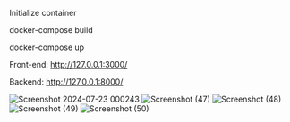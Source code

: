 Initialize container 

docker-compose build

docker-compose up

Front-end:
http://127.0.0.1:3000/

Backend:
http://127.0.0.1:8000/

![Screenshot 2024-07-23 000243](https://github.com/user-attachments/assets/37b61208-9c89-4979-87ff-287d414dfdcb)
![Screenshot (47)](https://github.com/user-attachments/assets/a86a38f4-7de8-41d3-9cc5-5c380f4b80f8)
![Screenshot (48)](https://github.com/user-attachments/assets/5ecaead7-7d43-4b4e-8688-dcaec74c49fa)
![Screenshot (49)](https://github.com/user-attachments/assets/60b9eb02-2866-4249-a726-d41d18722237)
![Screenshot (50)](https://github.com/user-attachments/assets/3735b3eb-268b-4769-ad98-ecd26d7be20e)
